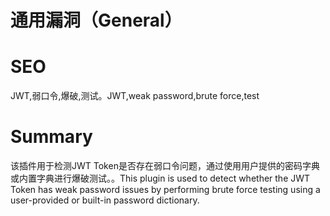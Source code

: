 # 通用漏洞（General）
# SEO
JWT,弱口令,爆破,测试。JWT,weak password,brute force,test
# Summary
该插件用于检测JWT Token是否存在弱口令问题，通过使用用户提供的密码字典或内置字典进行爆破测试。。This plugin is used to detect whether the JWT Token has weak password issues by performing brute force testing using a user-provided or built-in password dictionary.
